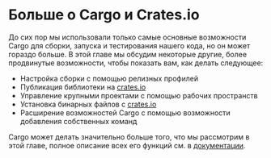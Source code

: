 # Больше о Cargo и Crates.io

До сих пор мы использовали только самые основные возможности Cargo для сборки, запуска и тестирования нашего кода, но он может гораздо больше. В этой главе мы обсудим некоторые другие, более продвинутые возможности, чтобы показать вам, как делать следующее:

- Настройка сборки с помощью релизных профилей
- Публикация библиотеки на [crates.io](https://crates.io/)<!--  -->
- Управление крупными проектами с помощью рабочих пространств
- Установка бинарных файлов с [crates.io](https://crates.io/)<!--  -->
- Расширение возможностей Cargo с помощью возможности добавления собственных команд

Cargo может делать значительно больше того, что мы рассмотрим в этой главе, полное описание всех его функций см. в [документации](https://doc.rust-lang.org/cargo/).
